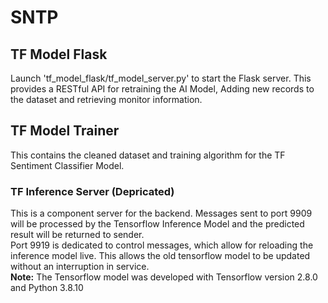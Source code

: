 # SNTP

## TF Model Flask

Launch 'tf\_model\_flask/tf\_model\_server.py' to start the Flask server. This provides a RESTful API for retraining the AI Model, Adding new records to the dataset and retrieving monitor information.

## TF Model Trainer

This contains the cleaned dataset and training algorithm for the TF Sentiment Classifier Model.

### TF Inference Server (Depricated)

This is a component server for the backend. Messages sent to port 9909 will be processed by the Tensorflow Inference Model and the predicted result will be returned to sender.<br />
Port 9919 is dedicated to control messages, which allow for reloading the inference model live. This allows the old tensorflow model to be updated without an interruption in service.<br />
**Note:**
The Tensorflow model was developed with Tensorflow version 2.8.0 and Python 3.8.10
